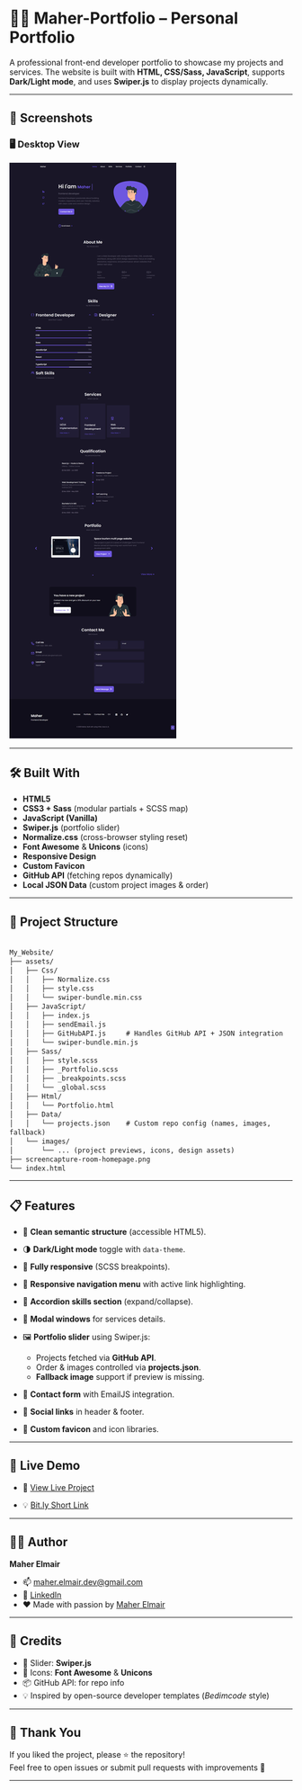 # 🧑‍💻 Maher-Portfolio – Personal Portfolio

A professional front-end developer portfolio to showcase my projects and services.
The website is built with **HTML, CSS/Sass, JavaScript**, supports **Dark/Light mode**, and uses **Swiper.js** to display projects dynamically.

---

## 📸 Screenshots

### 🖥️ Desktop View

![Desktop Preview](/assets/design/screencapture-portfolio.png)

---

## 🛠️ Built With

* **HTML5**
* **CSS3 + Sass** (modular partials + SCSS map)
* **JavaScript (Vanilla)**
* **Swiper.js** (portfolio slider)
* **Normalize.css** (cross-browser styling reset)
* **Font Awesome** & **Unicons** (icons)
* **Responsive Design**
* **Custom Favicon**
* **GitHub API** (fetching repos dynamically)
* **Local JSON Data** (custom project images & order)

---

## 📂 Project Structure

```

My_Website/
├── assets/
│   ├── Css/
│   │   ├── Normalize.css
│   │   ├── style.css
│   │   └── swiper-bundle.min.css
│   ├── JavaScript/
│   │   ├── index.js
│   │   ├── sendEmail.js
│   │   ├── GitHubAPI.js     # Handles GitHub API + JSON integration
│   │   └── swiper-bundle.min.js
│   ├── Sass/
│   │   ├── style.scss
│   │   ├── _Portfolio.scss
│   │   ├── _breakpoints.scss
│   │   └── _global.scss
│   ├── Html/
│   │   └── Portfolio.html
│   ├── Data/
│   │   └── projects.json    # Custom repo config (names, images, fallback)
│   └── images/
│       └── ... (project previews, icons, design assets)
├── screencapture-room-homepage.png
└── index.html

```

---

## 📋 Features

* 🎯 **Clean semantic structure** (accessible HTML5).
* 🌗 **Dark/Light mode** toggle with `data-theme`.
* 📱 **Fully responsive** (SCSS breakpoints).
* 🧭 **Responsive navigation menu** with active link highlighting.
* 🧩 **Accordion skills section** (expand/collapse).
* 🧰 **Modal windows** for services details.
* 🖼️ **Portfolio slider** using Swiper.js:

  * Projects fetched via **GitHub API**.
  * Order & images controlled via **projects.json**.
  * **Fallback image** support if preview is missing.
* 📨 **Contact form** with EmailJS integration.
* 🔗 **Social links** in header & footer.
* 🧷 **Custom favicon** and icon libraries.

---

## 🚀 Live Demo

- 🔗 [View Live Project](https://maher-elmair.github.io/My_Website/)

- 💡 [Bit.ly Short Link](https://bit.ly/Maher-portfolio)

---

## 🧑‍💻 Author


**Maher Elmair**

- 📫 [maher.elmair.dev@gmail.com](mailto:maher.elmair.dev@gmail.com)
- 🔗 [LinkedIn](https://www.linkedin.com/in/maher-elmair)
- ❤️ Made with passion by [Maher Elmair](https://maher-elmair.github.io/My_Website)

---

## 🙏 Credits

* 🎠 Slider: **Swiper.js**
* 🧰 Icons: **Font Awesome** & **Unicons**
* 📦 GitHub API: for repo info
* 💡 Inspired by open-source developer templates (*Bedimcode* style)

---

## 🙌 Thank You  

If you liked the project, please ⭐ the repository!  
Feel free to open issues or submit pull requests with improvements 🙏  

---

